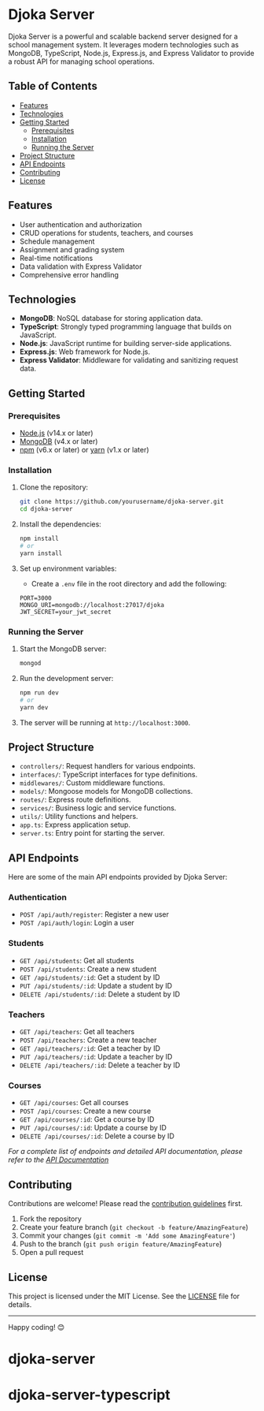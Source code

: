 # Djoka Server

Djoka Server is a powerful and scalable backend server designed for a school management system. It leverages modern technologies such as MongoDB, TypeScript, Node.js, Express.js, and Express Validator to provide a robust API for managing school operations.

## Table of Contents
- [Features](#features)
- [Technologies](#technologies)
- [Getting Started](#getting-started)
  - [Prerequisites](#prerequisites)
  - [Installation](#installation)
  - [Running the Server](#running-the-server)
- [Project Structure](#project-structure)
- [API Endpoints](#api-endpoints)
- [Contributing](#contributing)
- [License](#license)

## Features
- User authentication and authorization
- CRUD operations for students, teachers, and courses
- Schedule management
- Assignment and grading system
- Real-time notifications
- Data validation with Express Validator
- Comprehensive error handling

## Technologies
- **MongoDB**: NoSQL database for storing application data.
- **TypeScript**: Strongly typed programming language that builds on JavaScript.
- **Node.js**: JavaScript runtime for building server-side applications.
- **Express.js**: Web framework for Node.js.
- **Express Validator**: Middleware for validating and sanitizing request data.

## Getting Started

### Prerequisites
- [Node.js](https://nodejs.org/) (v14.x or later)
- [MongoDB](https://www.mongodb.com/) (v4.x or later)
- [npm](https://www.npmjs.com/) (v6.x or later) or [yarn](https://yarnpkg.com/) (v1.x or later)

### Installation
1. Clone the repository:
    ```bash
    git clone https://github.com/yourusername/djoka-server.git
    cd djoka-server
    ```

2. Install the dependencies:
    ```bash
    npm install
    # or
    yarn install
    ```

3. Set up environment variables:
    - Create a `.env` file in the root directory and add the following:
    ```env
    PORT=3000
    MONGO_URI=mongodb://localhost:27017/djoka
    JWT_SECRET=your_jwt_secret
    ```

### Running the Server
1. Start the MongoDB server:
    ```bash
    mongod
    ```

2. Run the development server:
    ```bash
    npm run dev
    # or
    yarn dev
    ```

3. The server will be running at `http://localhost:3000`.

## Project Structure

- `controllers/`: Request handlers for various endpoints.
- `interfaces/`: TypeScript interfaces for type definitions.
- `middlewares/`: Custom middleware functions.
- `models/`: Mongoose models for MongoDB collections.
- `routes/`: Express route definitions.
- `services/`: Business logic and service functions.
- `utils/`: Utility functions and helpers.
- `app.ts`: Express application setup.
- `server.ts`: Entry point for starting the server.

## API Endpoints
Here are some of the main API endpoints provided by Djoka Server:

### Authentication
- `POST /api/auth/register`: Register a new user
- `POST /api/auth/login`: Login a user

### Students
- `GET /api/students`: Get all students
- `POST /api/students`: Create a new student
- `GET /api/students/:id`: Get a student by ID
- `PUT /api/students/:id`: Update a student by ID
- `DELETE /api/students/:id`: Delete a student by ID

### Teachers
- `GET /api/teachers`: Get all teachers
- `POST /api/teachers`: Create a new teacher
- `GET /api/teachers/:id`: Get a teacher by ID
- `PUT /api/teachers/:id`: Update a teacher by ID
- `DELETE /api/teachers/:id`: Delete a teacher by ID

### Courses
- `GET /api/courses`: Get all courses
- `POST /api/courses`: Create a new course
- `GET /api/courses/:id`: Get a course by ID
- `PUT /api/courses/:id`: Update a course by ID
- `DELETE /api/courses/:id`: Delete a course by ID

_For a complete list of endpoints and detailed API documentation, please refer to the [API Documentation](./docs/API.md)_

## Contributing
Contributions are welcome! Please read the [contribution guidelines](./CONTRIBUTING.md) first.

1. Fork the repository
2. Create your feature branch (`git checkout -b feature/AmazingFeature`)
3. Commit your changes (`git commit -m 'Add some AmazingFeature'`)
4. Push to the branch (`git push origin feature/AmazingFeature`)
5. Open a pull request

## License
This project is licensed under the MIT License. See the [LICENSE](./LICENSE) file for details.

---

Happy coding! 😊

# djoka-server
# djoka-server-typescript
